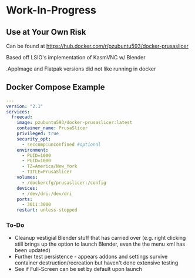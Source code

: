 # Work-In-Progress
## Use at Your Own Risk

Can be found at https://hub.docker.com/r/pzubuntu593/docker-prusaslicer

Based off LSIO's implementation of KasmVNC w/ Blender

.AppImage and Flatpak versions did not like running in docker

## Docker Compose Example
```yaml
---
version: "2.1"
services:
  freecad:
    image: pzubuntu593/docker-prusaslicer:latest
    container_name: PrusaSlicer
    privileged: true
    security_opt:
      - seccomp:unconfined #optional
    environment:
      - PUID=1000
      - PGID=1000
      - TZ=America/New_York
      - TITLE=PrusaSlicer
    volumes:
      - /dockercfg/prusaslicer:/config
    devices:
      - /dev/dri:/dev/dri 
    ports:
      - 3011:3000
    restart: unless-stopped
```

### To-Do
- Cleanup vestigial Blender stuff that has carried over (e.g. right clicking still brings up the option to launch Blender, even the the menu xml has been updated)
- Further test persistence - appears addons and settings survive container destruction/recreation but haven't done extensive testing
- See if Full-Screen can be set by default upon launch
